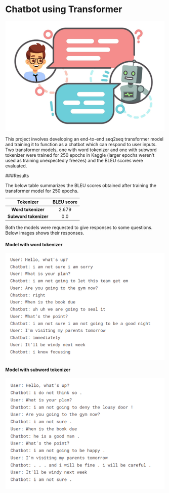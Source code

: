 # Chatbot using Transformer

<p align='center'>
    <img src="/images/chatbot.jpg" alt="animation" width="1000"/>
</p>

This project involves developing an end-to-end seq2seq transformer model and training it to function as a chatbot which can respond to user inputs. Two transformer models, one with word tokenizer and one with subword tokenizer were trained for 250 epochs in Kaggle (larger epochs weren't used as training unexpectedly freezes) and the BLEU scores were evaluated.

###Results

The below table summarizes the BLEU scores obtained after training the transformer model for 250 epochs.

| Tokenizer            | BLEU score |
| :-------------------:| :--------: |
| **Word tokenizer**   | 2.679      |
| **Subword tokenizer**| 0.0        |

Both the models were requested to give responses to some questions. Below images shows their responses.


#### Model with word tokenizer
<p align='center'>
    <img src="/images/chatbot_word.png" alt="animation" width="1000"/>
</p>


#### Model with subword tokenizer
<p align='center'>
    <img src="/images/chatbot_sub.png" alt="animation" width="1000"/>
</p>
